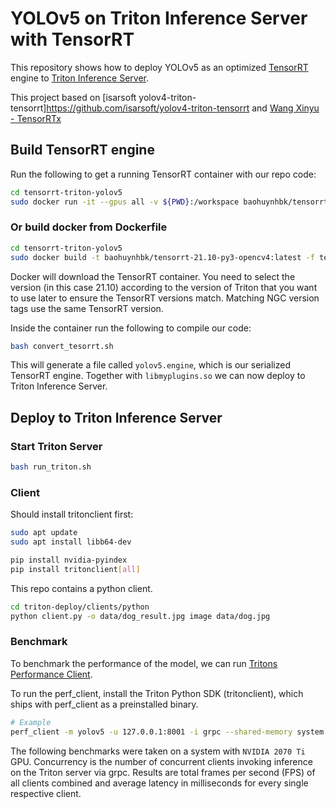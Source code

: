 # YOLOv5 on Triton Inference Server with TensorRT

This repository shows how to deploy YOLOv5 as an optimized [TensorRT](https://github.com/NVIDIA/tensorrt) engine to [Triton Inference Server](https://github.com/NVIDIA/triton-inference-server).

This project based on [isarsoft
 yolov4-triton-tensorrt]https://github.com/isarsoft/yolov4-triton-tensorrt and [Wang Xinyu - TensorRTx](https://github.com/wang-xinyu/tensorrtx)

## Build TensorRT engine

Run the following to get a running TensorRT container with our repo code:

```bash
cd tensorrt-triton-yolov5
sudo docker run -it --gpus all -v ${PWD}:/workspace baohuynhbk/tensorrt-21.10-py3-opencv4:latest
```

### Or build docker from Dockerfile
```bash
cd tensorrt-triton-yolov5
sudo docker build -t baohuynhbk/tensorrt-21.10-py3-opencv4:latest -f tensorrt.Dockerfile .
```

Docker will download the TensorRT container. You need to select the version (in this case 21.10) according to the version of Triton that you want to use later to ensure the TensorRT versions match. Matching NGC version tags use the same TensorRT version.

Inside the container run the following to compile our code:
```bash
bash convert_tesorrt.sh
```
This will generate a file called `yolov5.engine`, which is our serialized TensorRT engine. Together with `libmyplugins.so` we can now deploy to Triton Inference Server.

## Deploy to Triton Inference Server

### Start Triton Server

```bash
bash run_triton.sh
```

### Client
Should install tritonclient first:
```bash
sudo apt update
sudo apt install libb64-dev

pip install nvidia-pyindex
pip install tritonclient[all]
```

This repo contains a python client.
```bash
cd triton-deploy/clients/python
python client.py -o data/dog_result.jpg image data/dog.jpg
```

### Benchmark

To benchmark the performance of the model, we can run [Tritons Performance Client](https://docs.nvidia.com/deeplearning/triton-inference-server/user-guide/docs/optimization.html#perf-client).

To run the perf_client, install the Triton Python SDK (tritonclient), which ships with perf_client as a preinstalled binary.

```bash
# Example
perf_client -m yolov5 -u 127.0.0.1:8001 -i grpc --shared-memory system --concurrency-range 32
```

The following benchmarks were taken on a system with `NVIDIA 2070 Ti` GPU.
Concurrency is the number of concurrent clients invoking inference on the Triton server via grpc.
Results are total frames per second (FPS) of all clients combined and average latency in milliseconds for every single respective client.


